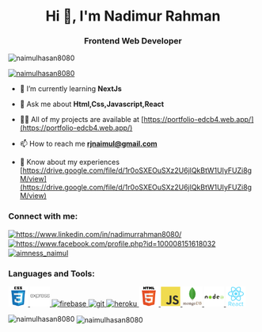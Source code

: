 <h1 align="center">Hi 👋, I'm Nadimur Rahman</h1>
<h3 align="center">Frontend Web Developer</h3>

<p align="left"> <img src="https://komarev.com/ghpvc/?username=naimulhasan8080&label=Profile%20views&color=0e75b6&style=flat" alt="naimulhasan8080" /> </p>

<p align="left"> <a href="https://github.com/ryo-ma/github-profile-trophy"><img src="https://github-profile-trophy.vercel.app/?username=naimulhasan8080" alt="naimulhasan8080" /></a> </p>

- 🌱 I’m currently learning **NextJs**

- 💬 Ask me about **Html,Css,Javascript,React**

- 👨‍💻 All of my projects are available at [https://portfolio-edcb4.web.app/](https://portfolio-edcb4.web.app/)

- 📫 How to reach me **rjnaimul@gmail.com**

- 📄 Know about my experiences [https://drive.google.com/file/d/1r0oSXEOuSXz2U6jlQkBtW1UIyFUZi8gM/view](https://drive.google.com/file/d/1r0oSXEOuSXz2U6jlQkBtW1UIyFUZi8gM/view)

<h3 align="left">Connect with me:</h3>
<p align="left">
<a href="https://linkedin.com/in/https://www.linkedin.com/in/nadimurrahman8080/" target="blank"><img align="center" src="https://raw.githubusercontent.com/rahuldkjain/github-profile-readme-generator/master/src/images/icons/Social/linked-in-alt.svg" alt="https://www.linkedin.com/in/nadimurrahman8080/" height="30" width="40" /></a>
<a href="https://fb.com/https://www.facebook.com/profile.php?id=100008151618032" target="blank"><img align="center" src="https://raw.githubusercontent.com/rahuldkjain/github-profile-readme-generator/master/src/images/icons/Social/facebook.svg" alt="https://www.facebook.com/profile.php?id=100008151618032" height="30" width="40" /></a>
<a href="https://instagram.com/aimness_naimul" target="blank"><img align="center" src="https://raw.githubusercontent.com/rahuldkjain/github-profile-readme-generator/master/src/images/icons/Social/instagram.svg" alt="aimness_naimul" height="30" width="40" /></a>
</p>

<h3 align="left">Languages and Tools:</h3>
<p align="left"> <a href="https://www.w3schools.com/css/" target="_blank" rel="noreferrer"> <img src="https://raw.githubusercontent.com/devicons/devicon/master/icons/css3/css3-original-wordmark.svg" alt="css3" width="40" height="40"/> </a> <a href="https://expressjs.com" target="_blank" rel="noreferrer"> <img src="https://raw.githubusercontent.com/devicons/devicon/master/icons/express/express-original-wordmark.svg" alt="express" width="40" height="40"/> </a> <a href="https://firebase.google.com/" target="_blank" rel="noreferrer"> <img src="https://www.vectorlogo.zone/logos/firebase/firebase-icon.svg" alt="firebase" width="40" height="40"/> </a> <a href="https://git-scm.com/" target="_blank" rel="noreferrer"> <img src="https://www.vectorlogo.zone/logos/git-scm/git-scm-icon.svg" alt="git" width="40" height="40"/> </a> <a href="https://heroku.com" target="_blank" rel="noreferrer"> <img src="https://www.vectorlogo.zone/logos/heroku/heroku-icon.svg" alt="heroku" width="40" height="40"/> </a> <a href="https://www.w3.org/html/" target="_blank" rel="noreferrer"> <img src="https://raw.githubusercontent.com/devicons/devicon/master/icons/html5/html5-original-wordmark.svg" alt="html5" width="40" height="40"/> </a> <a href="https://developer.mozilla.org/en-US/docs/Web/JavaScript" target="_blank" rel="noreferrer"> <img src="https://raw.githubusercontent.com/devicons/devicon/master/icons/javascript/javascript-original.svg" alt="javascript" width="40" height="40"/> </a> <a href="https://www.mongodb.com/" target="_blank" rel="noreferrer"> <img src="https://raw.githubusercontent.com/devicons/devicon/master/icons/mongodb/mongodb-original-wordmark.svg" alt="mongodb" width="40" height="40"/> </a> <a href="https://nodejs.org" target="_blank" rel="noreferrer"> <img src="https://raw.githubusercontent.com/devicons/devicon/master/icons/nodejs/nodejs-original-wordmark.svg" alt="nodejs" width="40" height="40"/> </a> <a href="https://reactjs.org/" target="_blank" rel="noreferrer"> <img src="https://raw.githubusercontent.com/devicons/devicon/master/icons/react/react-original-wordmark.svg" alt="react" width="40" height="40"/> </a> </p>

<p><img align="left" src="https://github-readme-stats.vercel.app/api/top-langs?username=naimulhasan8080&show_icons=true&locale=en&layout=compact" alt="naimulhasan8080" /></p>

<p>&nbsp;<img align="center" src="https://github-readme-stats.vercel.app/api?username=naimulhasan8080&show_icons=true&locale=en" alt="naimulhasan8080" /></p>
